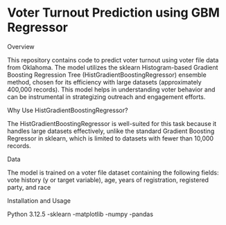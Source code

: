 # Voter Turnout Prediction using GBM Regressor

Overview

This repository contains code to predict voter turnout using voter file data from Oklahoma. The model utilizes the sklearn Histogram-based Gradient Boosting Regression Tree (HistGradientBoostingRegressor) ensemble method, chosen for its efficiency with large datasets (approximately 400,000 records). This model helps in understanding voter behavior and can be instrumental in strategizing outreach and engagement efforts.


Why Use HistGradientBoostingRegressor?

The HistGradientBoostingRegressor is well-suited for this task because it handles large datasets effectively, unlike the standard Gradient Boosting Regressor in sklearn, which is limited to datasets with fewer than 10,000 records.


Data

The model is trained on a voter file dataset containing the following fields:
vote history (y or target variable), 
age, 
years of registration,
registered party, 
and race


Installation and Usage

Python 3.12.5
-sklearn
-matplotlib
-numpy
-pandas
